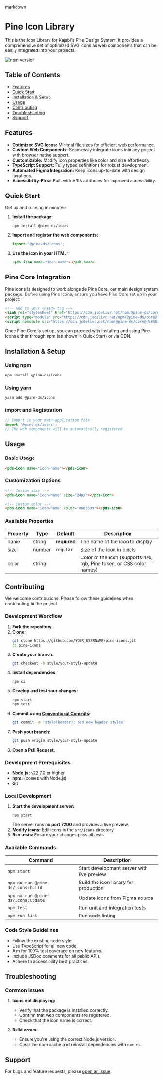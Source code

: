 markdown
# Pine Icon Library

This is the Icon Library for Kajabi's Pine Design System. It provides a comprehensive set of optimized SVG icons as web components that can be easily integrated into your projects.

[![npm version](https://badge.fury.io/js/%40pine-ds%2Ficons.svg)](https://badge.fury.io/js/%40pine-ds%2Ficons)

## Table of Contents
- [Features](#features)
- [Quick Start](#quick-start)
- [Installation & Setup](#installation--setup)
- [Usage](#usage)
- [Contributing](#contributing)
- [Troubleshooting](#troubleshooting)
- [Support](#support)

## Features

- **Optimized SVG Icons:** Minimal file sizes for efficient web performance.
- **Custom Web Components:** Seamlessly integrate icons into any project with browser native support.
- **Customizable:** Modify icon properties like color and size effortlessly.
- **TypeScript Support:** Fully typed definitions for robust development.
- **Automated Figma Integration:** Keep icons up-to-date with design iterations.
- **Accessibility-First:** Built with ARIA attributes for improved accessibility.

## Quick Start

Get up and running in minutes:
1. **Install the package:**
   ```bash
   npm install @pine-ds/icons
   ```
2. **Import and register the web components:**
   ```javascript
   import '@pine-ds/icons';
   ```
3. **Use the icon in your HTML:**
   ```html
   <pds-icon name="icon-name"></pds-icon>
   ```

## Pine Core Integration

Pine Icons is designed to work alongside Pine Core, our main design system package. Before using Pine Icons, ensure you have Pine Core set up in your project:

```html
<!-- Add to your <head> tag -->
<link rel="stylesheet" href="https://cdn.jsdelivr.net/npm/@pine-ds/core@[VERSION]/dist/pine-core/pine-core.css" />
<script type="module" src="https://cdn.jsdelivr.net/npm/@pine-ds/core@[VERSION]/dist/pine-core/pine-core.esm.js"></script>
<script nomodule src="https://cdn.jsdelivr.net/npm/@pine-ds/core@[VERSION]/dist/pine-core/index.esm.js"></script>
```

Once Pine Core is set up, you can proceed with installing and using Pine Icons either through npm (as shown in Quick Start) or via CDN.

## Installation & Setup

### Using npm

```bash
npm install @pine-ds/icons
```

### Using yarn

```bash
yarn add @pine-ds/icons
```

### Import and Registration

```javascript
// Import in your main application file
import '@pine-ds/icons';
// The web components will be automatically registered
```

## Usage

### Basic Usage

```html
<pds-icon name="icon-name"></pds-icon>
```

### Customization Options

```html
<!-- Custom size -->
<pds-icon name="icon-name" size="24px"></pds-icon>

<!-- Custom color -->
<pds-icon name="icon-name" color="#663399"></pds-icon>
```

### Available Properties

| Property | Type   | Default         | Description                                                         |
|----------|--------|-----------------|---------------------------------------------------------------------|
| name     | string | **required**    | The name of the icon to display                                     |
| size     | number | `regular`            | Size of the icon in pixels                                          |
| color    | string | | Color of the icon (supports hex, rgb, Pine token, or CSS color names) |

## Contributing

We welcome contributions! Please follow these guidelines when contributing to the project.

### Development Workflow

1. **Fork the repository.**
2. **Clone:**
   ```bash
   git clone https://github.com/YOUR_USERNAME/pine-icons.git
   cd pine-icons
   ```
3. **Create your branch:**
   ```bash
   git checkout -b style/your-style-update
   ```
4. **Install dependencies:**
   ```bash
   npm ci
   ```
5. **Develop and test your changes:**
   ```bash
   npm start
   npm test
   ```
6. **Commit using [Conventional Commits](https://www.conventionalcommits.org/en/v1.0.0/):**
   ```bash
   git commit -m 'style(header): add new header styles'
   ```
7. **Push your branch:**
   ```bash
   git push origin style/your-style-update
   ```
8. **Open a Pull Request.**

### Development Prerequisites

- **Node.js:** v22.7.0 or higher
- **npm:** (comes with Node.js)
- **Git**

### Local Development

1. **Start the development server:**
   ```bash
   npm start
   ```
   The server runs on **port 7200** and provides a live preview.
2. **Modify icons:** Edit icons in the `src/icons` directory.
3. **Run tests:** Ensure your changes pass all tests.

### Available Commands

| Command                                   | Description                                      |
|-------------------------------------------|--------------------------------------------------|
| `npm start`                               | Start development server with live preview       |
| `npx nx run @pine-ds/icons:build`           | Build the icon library for production            |
| `npx nx run @pine-ds/icons:update`          | Update icons from Figma source                   |
| `npm test`                                | Run unit and integration tests                   |
| `npm run lint`                            | Run code linting                                 |

### Code Style Guidelines

- Follow the existing code style.
- Use TypeScript for all new code.
- Aim for 100% test coverage on new features.
- Include JSDoc comments for all public APIs.
- Adhere to accessibility best practices.

## Troubleshooting

### Common Issues

1. **Icons not displaying:**
   - Verify that the package is installed correctly.
   - Confirm that web components are registered.
   - Check that the icon name is correct.

2. **Build errors:**
   - Ensure you're using the correct Node.js version.
   - Clear the npm cache and reinstall dependencies with `npm ci`.

## Support

For bugs and feature requests, please [open an issue](https://github.com/Kajabi/pine-icons/issues/new).

